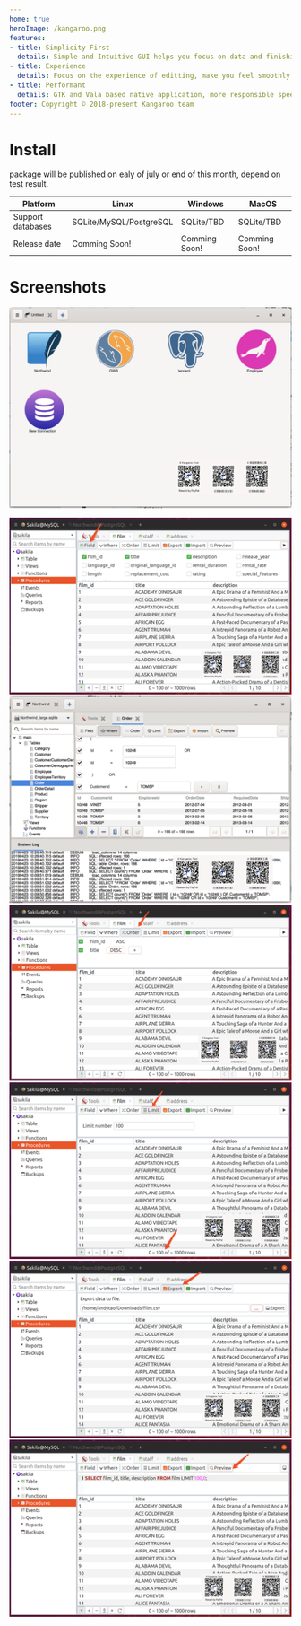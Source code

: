 ```yaml
---
home: true
heroImage: /kangaroo.png
features:
- title: Simplicity First
  details: Simple and Intuitive GUI helps you focus on data and finishing your work quickly.
- title: Experience
  details: Focus on the experience of editting, make you feel smoothly when working with it.
- title: Performant
  details: GTK and Vala based native application, more responsible speed than others.
footer: Copyright © 2018-present Kangaroo team
---
```


# Install
package will be published on ealy of july or end of this month, depend on test result.

| Platform            | Linux 	                      | Windows       	      | MacOS 	              |
|---------------------|-------------------------------|-----------------------|-----------------------|
| Support databases   | SQLite/MySQL/PostgreSQL       | SQLite/TBD 	          | SQLite/TBD            |
| Release date        | Comming Soon!          	      | Comming Soon! 	      | Comming Soon!         |


# Screenshots
![Start page of connection](./images/kangaroo-02.jpg)
<!--Adsense data-ad-client="ca-pub-3975819313740938" data-ad-slot="6760827895"/-->
![Select columns](./images/kangaroo-05.png)
![Select columns](./images/kangaroo-06.png)
![Select columns](./images/kangaroo-07.png)
![Select columns](./images/kangaroo-08.png)
![Select columns](./images/kangaroo-09.png)
![Select columns](./images/kangaroo-10.png)
